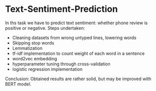 # Text-Sentiment-Prediction
In ths task we have to predict text sentiment: whether phone review is positive or negative. 
Steps undertaken:
* Cleaning datasets from wrong untyped lines, lowering words
* Skipping stop words
* Lemmatization
* tf-idf implementation to count weight of each word in a sentence
* word2vec embedding
* hyperparameter tuning through cross-validation
* logistic regression implementation

Conclusion: Obtained results are rather solid, but may be improved with BERT model.
